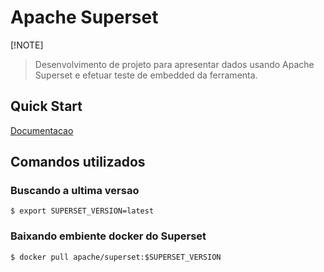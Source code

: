# Apache Superset
[!NOTE]
>Desenvolvimento de projeto para apresentar dados usando Apache Superset e efetuar teste de embedded da ferramenta.

## Quick Start
[Documentacao](https://superset.apache.org/docs/quickstart)

## Comandos utilizados
### Buscando a ultima versao
`$ export SUPERSET_VERSION=latest`

### Baixando embiente docker do Superset
`$ docker pull apache/superset:$SUPERSET_VERSION`